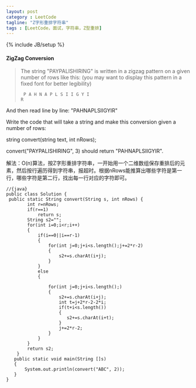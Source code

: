 ```yaml
---
layout: post
category : LeetCode
tagline: "Z字形重排字符串"
tags : [LeetCode，面试，字符串，Z型重排]
---
```

{% include JB/setup %}

<h4 id="ZigZag-Conversion">ZigZag Conversion</h4>

> The string "PAYPALISHIRING" is written in a zigzag pattern on a given number of rows like this: (you may want to display this pattern in a fixed font for better legibility)
<code><pre>
P   A   H   N
A P L S I I G
Y   I   R
</pre></code>
>
And then read line by line: "PAHNAPLSIIGYIR"
>
Write the code that will take a string and make this conversion given a number of rows:
>
string convert(string text, int nRows);
>
convert("PAYPALISHIRING", 3) should return "PAHNAPLSIIGYIR". 



解法：O(n)算法，按Z字形重排字符串，一开始用一个二维数组保存重排后的元素，然后按行遍历得到字符串，报超时。根据nRows能推算出哪些字符是第一行，哪些字符是第二行，找出每一行对应的字符即可。


	//{java}
	public class Solution {
	 public static String convert(String s, int nRows) {
	        int r=nRows;
	        if(r==1)
	            return s;
	        String s2="";
	        for(int i=0;i<r;i++)
	        {
	            if(i==0||i==r-1)
	            {
	                for(int j=0;j+i<s.length();j+=2*r-2)
	                {
	                    s2+=s.charAt(i+j);
	                }
	            }
	            else
	            {
	            	
	                for(int j=0;j+i<s.length();) 
	                {
	                    s2+=s.charAt(i+j);
	                    int t=j+2*r-2-2*i;
	                    if(t+i<s.length())
	                    {
	                       s2+=s.charAt(i+t);
	                    }
	                    j+=2*r-2;
	                }
	            }
	        }
	        return s2;
	    }
	   public static void main(String []s)
	   {
		   System.out.println(convert("ABC", 2));
	   }
	}